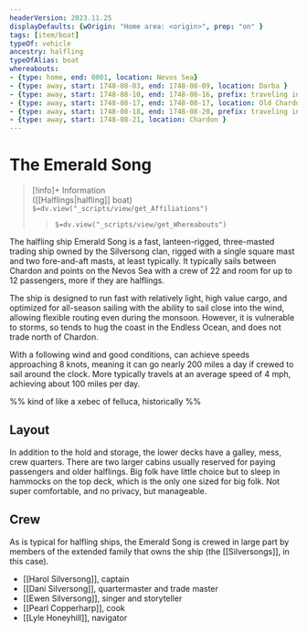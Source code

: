 ```yaml
---
headerVersion: 2023.11.25
displayDefaults: {wOrigin: "Home area: <origin>", prep: "on" }
tags: [item/boat]
typeOf: vehicle
ancestry: halfling
typeOfAlias: boat
whereabouts:
- {type: home, end: 0001, location: Nevos Sea}
- {type: away, start: 1748-08-03, end: 1748-08-09, location: Darba }
- {type: away, start: 1748-08-10, end: 1748-08-16, prefix: traveling in, location: Nevos Sea }
- {type: away, start: 1748-08-17, end: 1748-08-17, location: Old Chardon Canal }
- {type: away, start: 1748-08-18, end: 1748-08-20, prefix: traveling in, location: ~Chardon Bay~ }
- {type: away, start: 1748-08-21, location: Chardon }
---
```

# The Emerald Song
>[!info]+ Information  
> ([[Halflings|halfling]] boat)  
> `$=dv.view("_scripts/view/get_Affiliations")`  
>> `$=dv.view("_scripts/view/get_Whereabouts")`

The halfling ship Emerald Song is a fast, lanteen-rigged, three-masted trading ship owned by the Silversong clan, rigged with a single square mast and two fore-and-aft masts, at least typically. It typically sails between Chardon and points on the Nevos Sea with a crew of 22 and room for up to 12 passengers, more if they are halflings.

The ship is designed to run fast with relatively light, high value cargo, and optimized for all-season sailing with the ability to sail close into the wind, allowing flexible routing even during the monsoon. However, it is vulnerable to storms, so tends to hug the coast in the Endless Ocean, and does not trade north of Chardon. 

With a following wind and good conditions, can achieve speeds approaching 8 knots, meaning it can go nearly 200 miles a day if crewed to sail around the clock. More typically travels at an average speed of 4 mph, achieving about 100 miles per day.

%%
kind of like a xebec of felluca, historically
%%
## Layout
In addition to the hold and storage, the lower decks have a galley, mess, crew quarters. There are two larger cabins usually reserved for paying passengers and older halflings. Big folk have little choice but to sleep in hammocks on the top deck, which is the only one sized for big folk. Not super comfortable, and no privacy, but manageable.
## Crew

As is typical for halfling ships, the Emerald Song is crewed in large part by members of the extended family that owns the ship (the [[Silversongs]], in this case). 

- [[Harol Silversong]], captain
- [[Dani Silversong]], quartermaster and trade master
- [[Ewen Silversong]], singer and storyteller
- [[Pearl Copperharp]], cook
- [[Lyle Honeyhill]], navigator
